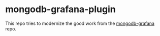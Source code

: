# mongodb-grafana-plugin

This repo tries to modernize the good work from the [mongodb-grafana](https://github.com/JamesOsgood/mongodb-grafana) repo.
